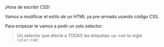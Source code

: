 ¡Hora de escribir CSS!

Vamos a modificar el estilo de un HTML ya pre-armado usando código CSS.

Para empezar te vamos a pedir un solo selector:

> Un selector que afecte a TODAS las etiquetas `<p>` con la regla `color:red;`